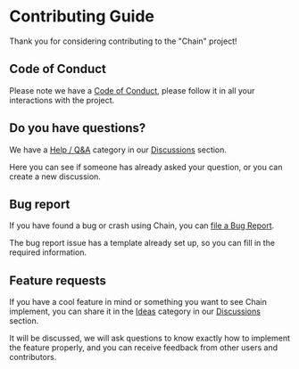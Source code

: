# Contributing Guide

Thank you for considering contributing to the "Chain" project!

## Code of Conduct

Please note we have a [Code of Conduct](/CODE_OF_CONDUCT.md), please follow it in all your interactions with the project.

## Do you have questions?

We have a [Help / Q&A](https://github.com/zeke-io/chain/discussions/categories/help-q-a) category in our [Discussions](https://github.com/zeke-io/chain/discussions/) section.

Here you can see if someone has already asked your question, or you can create a new discussion.

## Bug report

If you have found a bug or crash using Chain, you can [file a Bug Report](https://github.com/zeke-io/chain/issues/new?assignees=&labels=bug&projects=&template=bug_report.yml).

The bug report issue has a template already set up, so you can fill in the required information.

## Feature requests

If you have a cool feature in mind or something you want to see Chain implement,
you can share it in the [Ideas](https://github.com/zeke-io/chain/discussions/categories/ideas) category in our [Discussions](https://github.com/zeke-io/chain/discussions/) section.

It will be discussed, we will ask questions to know exactly how to implement the feature properly,
and you can receive feedback from other users and contributors. 

